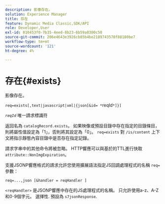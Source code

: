 ```yaml
---
description: 影像存在。
solution: Experience Manager
title: 存在
feature: Dynamic Media Classic,SDK/API
role: Developer,User
exl-id: 810453f0-7b35-4eed-8b23-6b59a8300c50
source-git-commit: 206e4643e3926cb85b4be2189743578f88180be7
workflow-type: tm+mt
source-wordcount: '121'
ht-degree: 4%

---
```


# 存在{#exists}

影像存在。

`req=exists[,text|javascript|xml|{json[&id= *`reqId`*]}]`

*`reqId`* 唯一請求標識符

返回名為 `catalogRecord.exists`。 如果映像或預設目錄中存在指定的目錄條目，則將屬性值設定為「1」，否則將其設定為「0」。 `req=exists` 對 `/is/content` 上下文將指示靜態內容目錄中是否存在指定記錄。

請求字串中的其他命令將被忽略。 HTTP響應可以與基於的TTL進行快取 `attribute::NonImgExpiration`。

支援JSONP響應格式的請求允許您使用擴展語法指定JS回調處理程式的名稱 `req=` 參數：

`req=...,json [&handler = reqHandler ]`

`<reqHandler>` 是JSONP響應中存在的JS處理程式的名稱。 只允許使用a-z、A-Z和0-9個字元。 選擇性. 預設為 `s7jsonResponse`.
